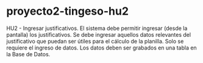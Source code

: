 # proyecto2-tingeso-hu2
HU2 - Ingresar justificativos. El sistema debe permitir ingresar (desde la pantalla) los justificativos. Se debe ingresar aquellos datos relevantes del justificativo que puedan ser útiles para el cálculo de la planilla. Solo se requiere el ingreso de datos. Los datos deben ser grabados en una tabla en la Base de Datos.
